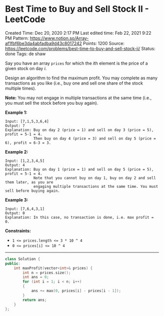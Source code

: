 # Best Time to Buy and Sell Stock II - LeetCode

Created Time: Dec 20, 2020 2:17 PM
Last edited time: Feb 22, 2021 9:22 PM
Pattern: https://www.notion.so/Array-af1fbf6be3da4abfadba9d43c8017242
Points: 1200
Source: https://leetcode.com/problems/best-time-to-buy-and-sell-stock-ii/
Status: done
Tags: de shaw

Say you have an array `prices` for which the *i*th element is the price of a given stock on day *i*.

Design an algorithm to find the maximum profit. You may complete as many transactions as you like (i.e., buy one and sell one share of the stock multiple times).

**Note:** You may not engage in multiple transactions at the same time (i.e., you must sell the stock before you buy again).

**Example 1:**

```
Input: [7,1,5,3,6,4]
Output: 7
Explanation: Buy on day 2 (price = 1) and sell on day 3 (price = 5), profit = 5-1 = 4.
             Then buy on day 4 (price = 3) and sell on day 5 (price = 6), profit = 6-3 = 3.

```

**Example 2:**

```
Input: [1,2,3,4,5]
Output: 4
Explanation: Buy on day 1 (price = 1) and sell on day 5 (price = 5), profit = 5-1 = 4.
             Note that you cannot buy on day 1, buy on day 2 and sell them later, as you are
             engaging multiple transactions at the same time. You must sell before buying again.

```

**Example 3:**

```
Input: [7,6,4,3,1]
Output: 0
Explanation: In this case, no transaction is done, i.e. max profit = 0.
```

**Constraints:**

- `1 <= prices.length <= 3 * 10 ^ 4`
- `0 <= prices[i] <= 10 ^ 4`

---

```cpp
class Solution {
public:
    int maxProfit(vector<int>& prices) {
        int n = prices.size(); 
        int ans = 0; 
        for (int i = 1; i < n; i++)
        {
            ans += max(0, prices[i] - prices[i - 1]); 
        }
        return ans; 
    }
};
```